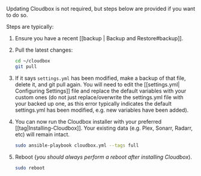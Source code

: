 Updating Cloudbox is not required, but steps below are provided if you want to do so. 


Steps are typically:

1. Ensure you have a recent [[backup | Backup and Restore#backup]]. 


2. Pull the latest changes:

   ```bash
   cd ~/cloudbox
   git pull
   ```

3. If it says `settings.yml` has been modified, make a backup of that file, delete it, and git pull again. You will need to edit the [[settings.yml| Configuring Settings]] file and replace the default variables with your custom ones (do not just replace/overwrite the settings.yml file with your backed up one, as this error typically indicates the default settings.yml has been modified, e.g. new variables have been added).

4. You can now run the Cloudbox installer with your preferred [[tag|Installing-Cloudbox]]. Your existing data (e.g. Plex, Sonarr, Radarr, etc) will remain intact.

   ```bash
   sudo ansible-playbook cloudbox.yml --tags full
   ```

5. Reboot {_you should always perform a reboot after installing Cloudbox_).

   ```bash
   sudo reboot
   ```


